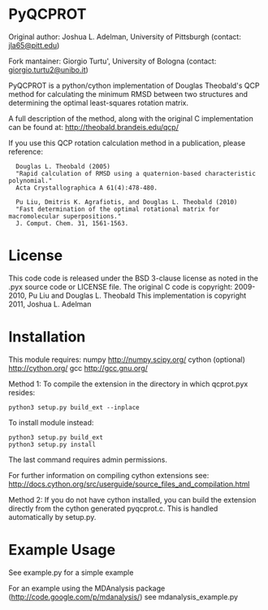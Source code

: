 #  PyQCPROT 

Original author:   Joshua L. Adelman, University of Pittsburgh (contact:  jla65@pitt.edu)

Fork mantainer:    Giorgio Turtu', University of Bologna (contact: giorgio.turtu2@unibo.it)

PyQCPROT is a python/cython implementation of Douglas Theobald's QCP method for
calculating the minimum RMSD between two structures and determining the optimal 
least-squares rotation matrix.

A full description of the method, along with the original C implementation can 
be found at:
http://theobald.brandeis.edu/qcp/

If you use this QCP rotation calculation method in a publication, please reference:

      Douglas L. Theobald (2005)
      "Rapid calculation of RMSD using a quaternion-based characteristic polynomial."
      Acta Crystallographica A 61(4):478-480.

      Pu Liu, Dmitris K. Agrafiotis, and Douglas L. Theobald (2010)
      "Fast determination of the optimal rotational matrix for macromolecular superpositions."
      J. Comput. Chem. 31, 1561-1563. 

#     License
This code code is released under the BSD 3-clause license as noted in the .pyx source code 
or LICENSE file. 
The original C code is copyright:
2009-2010, Pu Liu and Douglas L. Theobald
This implementation is copyright
2011, Joshua L. Adelman

#     Installation

This module requires:
numpy http://numpy.scipy.org/
cython (optional) http://cython.org/
gcc http://gcc.gnu.org/

Method 1: 
To compile the extension in the directory in which qcprot.pyx resides:
```
python3 setup.py build_ext --inplace
```

To install module instead:
```
python3 setup.py build_ext 
python3 setup.py install 
```
The last command requires admin permissions.

For further information on compiling cython extensions see:
http://docs.cython.org/src/userguide/source_files_and_compilation.html

Method 2:
If you do not have cython installed, you can build the extension directly from the cython generated
pyqcprot.c. This is handled automatically by setup.py.

#     Example Usage

See example.py for a simple example

For an example using the MDAnalysis package (http://code.google.com/p/mdanalysis/) 
see mdanalysis_example.py
 
